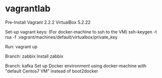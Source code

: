 # vagrantlab

Pre-Install
Vagrant 2.2.2
VirtualBox 5.2.22

Set-up vagrant keys: (For docker-machine to ssh to the VM)
ssh-keygen -t rsa -f .vagrant/machines/default/virtualbox/private_key

Run:
vagrant up

Branch: zabbix
Install zabbix

Branch: kafka
Set up Docker environment using docker-machine with "default Centos7 VM" instead of boot2docker 


